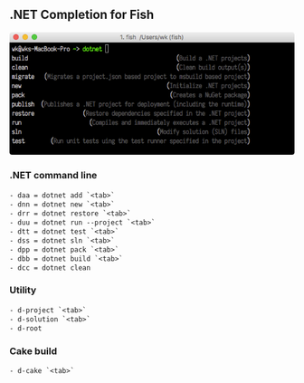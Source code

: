 ## .NET Completion for Fish

![](Screen/DotCompletion.png)

### .NET command line

```
- daa = dotnet add `<tab>`
- dnn = dotnet new `<tab>`
- drr = dotnet restore `<tab>`
- duu = dotnet run --project `<tab>`
- dtt = dotnet test `<tab>`
- dss = dotnet sln `<tab>`
- dpp = dotnet pack `<tab>`
- dbb = dotnet build `<tab>`
- dcc = dotnet clean
```

### Utility

```
- d-project `<tab>`
- d-solution `<tab>`
- d-root
```

### Cake build
 
```
- d-cake `<tab>`
```